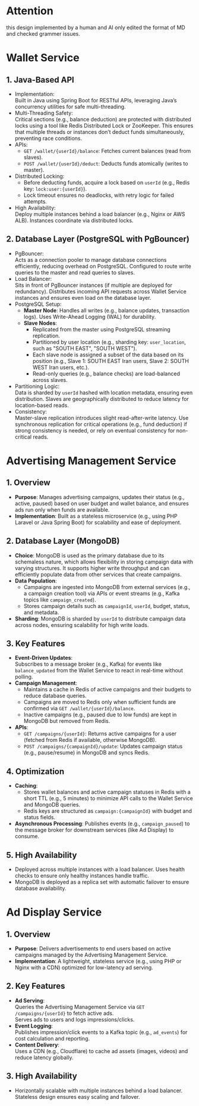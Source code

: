 # Attention

this design implemented by a human and AI only edited the format of MD and checked grammer issues.

# Wallet Service

## 1. Java-Based API

- Implementation:  
  Built in Java using Spring Boot for RESTful APIs, leveraging Java’s concurrency utilities for safe multi-threading.
- Multi-Threading Safety:  
  Critical sections (e.g., balance deduction) are protected with distributed locks using a tool like Redis Distributed Lock or ZooKeeper. This ensures that multiple threads or instances don’t deduct funds simultaneously, preventing race conditions.
- APIs:
  - `GET /wallet/{userId}/balance`: Fetches current balances (read from slaves).
  - `POST /wallet/{userId}/deduct`: Deducts funds atomically (writes to master).
- Distributed Locking:
  - Before deducting funds, acquire a lock based on `userId` (e.g., Redis key: `lock:user:{userId}`).
  - Lock timeout ensures no deadlocks, with retry logic for failed attempts.
- High Availability:  
  Deploy multiple instances behind a load balancer (e.g., Nginx or AWS ALB). Instances coordinate via distributed locks.

## 2. Database Layer (PostgreSQL with PgBouncer)

- PgBouncer:  
  Acts as a connection pooler to manage database connections efficiently, reducing overhead on PostgreSQL. Configured to route write queries to the master and read queries to slaves.
- Load Balancer:  
  Sits in front of PgBouncer instances (if multiple are deployed for redundancy). Distributes incoming API requests across Wallet Service instances and ensures even load on the database layer.
- PostgreSQL Setup:
  - **Master Node**: Handles all writes (e.g., balance updates, transaction logs). Uses Write-Ahead Logging (WAL) for durability.
  - **Slave Nodes**:
    - Replicated from the master using PostgreSQL streaming replication.
    - Partitioned by user location (e.g., sharding key: `user_location`, such as "SOUTH EAST", "SOUTH WEST").
    - Each slave node is assigned a subset of the data based on its position (e.g., Slave 1: SOUTH EAST Iran users, Slave 2: SOUTH WEST Iran users, etc.).
    - Read-only queries (e.g., balance checks) are load-balanced across slaves.
- Partitioning Logic:  
  Data is sharded by `userId` hashed with location metadata, ensuring even distribution. Slaves are geographically distributed to reduce latency for location-based reads.
- Consistency:  
  Master-slave replication introduces slight read-after-write latency. Use synchronous replication for critical operations (e.g., fund deduction) if strong consistency is needed, or rely on eventual consistency for non-critical reads.

# Advertising Management Service

## 1. Overview

- **Purpose**: Manages advertising campaigns, updates their status (e.g., active, paused) based on user budget and wallet balance, and ensures ads run only when funds are available.
- **Implementation**: Built as a stateless microservice (e.g., using PHP Laravel or Java Spring Boot) for scalability and ease of deployment.

## 2. Database Layer (MongoDB)

- **Choice**: MongoDB is used as the primary database due to its schemaless nature, which allows flexibility in storing campaign data with varying structures. It supports higher write throughput and can efficiently populate data from other services that create campaigns.
- **Data Population**:
  - Campaigns are ingested into MongoDB from external services (e.g., a campaign creation tool) via APIs or event streams (e.g., Kafka topics like `campaign_created`).
  - Stores campaign details such as `campaignId`, `userId`, budget, status, and metadata.
- **Sharding**: MongoDB is sharded by `userId` to distribute campaign data across nodes, ensuring scalability for high write loads.

## 3. Key Features

- **Event-Driven Updates**:  
  Subscribes to a message broker (e.g., Kafka) for events like `balance_updated` from the Wallet Service to react in real-time without polling.
- **Campaign Management**:
  - Maintains a cache in Redis of active campaigns and their budgets to reduce database queries.
  - Campaigns are moved to Redis only when sufficient funds are confirmed via `GET /wallet/{userId}/balance`.
  - Inactive campaigns (e.g., paused due to low funds) are kept in MongoDB but removed from Redis.
- **APIs**:
  - `GET /campaigns/{userId}`: Returns active campaigns for a user (fetched from Redis if available, otherwise MongoDB).
  - `POST /campaigns/{campaignId}/update`: Updates campaign status (e.g., pause/resume) in MongoDB and syncs Redis.

## 4. Optimization

- **Caching**:
  - Stores wallet balances and active campaign statuses in Redis with a short TTL (e.g., 5 minutes) to minimize API calls to the Wallet Service and MongoDB queries.
  - Redis keys are structured as `campaign:{campaignId}` with budget and status fields.
- **Asynchronous Processing**: Publishes events (e.g., `campaign_paused`) to the message broker for downstream services (like Ad Display) to consume.

## 5. High Availability

- Deployed across multiple instances with a load balancer. Uses health checks to ensure only healthy instances handle traffic.
- MongoDB is deployed as a replica set with automatic failover to ensure database availability.

# Ad Display Service

## 1. Overview

- **Purpose**: Delivers advertisements to end users based on active campaigns managed by the Advertising Management Service.
- **Implementation**: A lightweight, stateless service (e.g., using PHP or Nginx with a CDN) optimized for low-latency ad serving.

## 2. Key Features

- **Ad Serving**:  
  Queries the Advertising Management Service via `GET /campaigns/{userId}` to fetch active ads.  
  Serves ads to users and logs impressions/clicks.
- **Event Logging**:  
  Publishes impression/click events to a Kafka topic (e.g., `ad_events`) for cost calculation and reporting.
- **Content Delivery**:  
  Uses a CDN (e.g., Cloudflare) to cache ad assets (images, videos) and reduce latency globally.

## 3. High Availability

- Horizontally scalable with multiple instances behind a load balancer. Stateless design ensures easy scaling and failover.
